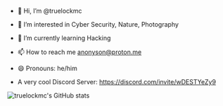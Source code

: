 - 👋 Hi, I’m @truelockmc
- 👀 I’m interested in Cyber Security, Nature, Photography
- 🌱 I’m currently learning Hacking
- 📫 How to reach me anonyson@proton.me
- 😄 Pronouns: he/him

- A very cool Discord Server: https://discord.com/invite/wDESTYeZy9

![truelockmc's GitHub stats](https://github-readme-stats.vercel.app/api?username=truelockmc&show_icons=true&theme=dark)



